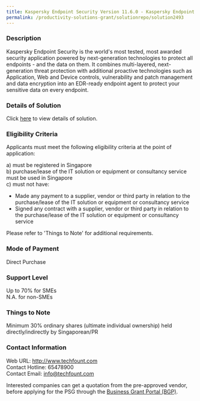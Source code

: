 ```yaml
---
title: Kaspersky Endpoint Security Version 11.6.0 - Kaspersky Endpoint Security Cloud Plus (50 License)
permalink: /productivity-solutions-grant/solutionrepo/solution2493
---
```


### Description

Kaspersky Endpoint Security is the world's most tested, most awarded security application powered by next-generation technologies to protect all endpoints - and the data on them.
It combines multi-layered, next-generation threat protection with additional proactive technologies such as Application, Web and Device controls, vulnerability and patch management and data encryption into an EDR-ready endpoint agent to protect your sensitive data on every endpoint.

### Details of Solution

Click <a href='https://www.gobusiness.gov.sg/images/psg/Techfount_Systems_20200679_Desensitised_Annex_3_Part_3.pdf' target='_blank' rel='noopener'>here</a> to view details of solution.

### Eligibility Criteria

Applicants must meet the following eligibility criteria at the point of application:

a) must be registered in Singapore <br>
b) purchase/lease of the IT solution or equipment or consultancy service must be used in Singapore <br>
c) must not have:
- Made any payment to a supplier, vendor or third party in relation to the purchase/lease of the IT solution or equipment or consultancy service
- Signed any contract with a supplier, vendor or third party in relation to the purchase/lease of the IT solution or equipment or consultancy service

Please refer to 'Things to Note' for additional requirements.

### Mode of Payment
Direct Purchase

### Support Level
Up to 70% for SMEs <br>
N.A. for non-SMEs

### Things to Note
Minimum 30% ordinary shares (ultimate individual ownership) held directly/indirectly by Singaporean/PR

### Contact Information
Web URL: http://www.techfount.com <br>Contact Hotline: 65478900 <br>Contact Email: info@techfount.com <br>

Interested companies can get a quotation from the pre-approved vendor, before applying for the PSG through the <a target='_blank' rel='noopener' href='https://www.businessgrants.gov.sg/'>Business Grant Portal (BGP)</a>.
